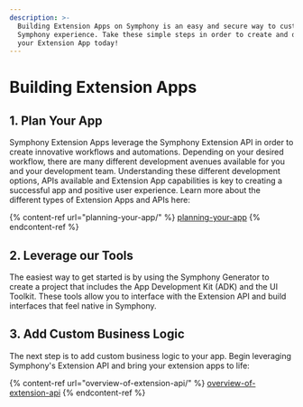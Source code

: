 ```yaml
---
description: >-
  Building Extension Apps on Symphony is an easy and secure way to customize the
  Symphony experience. Take these simple steps in order to create and deploy
  your Extension App today!
---
```


# Building Extension Apps

## 1.  Plan Your App

Symphony Extension Apps leverage the Symphony Extension API in order to create innovative workflows and automations. Depending on your desired workflow, there are many different development avenues available for you and your development team. Understanding these different development options, APIs available and Extension App capabilities is key to creating a successful app and positive user experience. Learn more about the different types of Extension Apps and APIs here:

{% content-ref url="planning-your-app/" %}
[planning-your-app](planning-your-app/)
{% endcontent-ref %}

## 2.  Leverage our Tools

The easiest way to get started is by using the Symphony Generator to create a project that includes the App Development Kit (ADK) and the UI Toolkit. These tools allow you to interface with the Extension API and build interfaces that feel native in Symphony.

## 3.  Add Custom Business Logic

The next step is to add custom business logic to your app. Begin leveraging Symphony's Extension API and bring your extension apps to life:

{% content-ref url="overview-of-extension-api/" %}
[overview-of-extension-api](overview-of-extension-api/)
{% endcontent-ref %}
